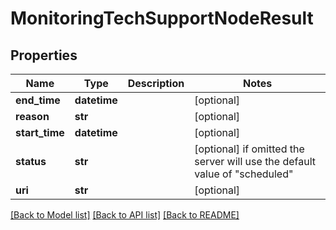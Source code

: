 # MonitoringTechSupportNodeResult

## Properties
Name | Type | Description | Notes
------------ | ------------- | ------------- | -------------
**end_time** | **datetime** |  | [optional] 
**reason** | **str** |  | [optional] 
**start_time** | **datetime** |  | [optional] 
**status** | **str** |  | [optional]  if omitted the server will use the default value of "scheduled"
**uri** | **str** |  | [optional] 

[[Back to Model list]](../README.md#documentation-for-models) [[Back to API list]](../README.md#documentation-for-api-endpoints) [[Back to README]](../README.md)


